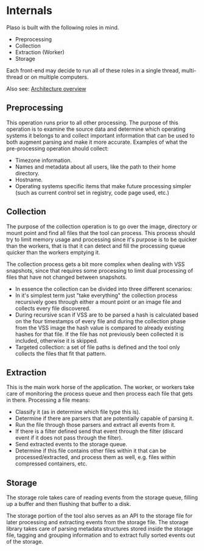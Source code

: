# Internals

Plaso is built with the following roles in mind.

* Preprocessing
* Collection
* Extraction (Worker)
* Storage

Each front-end may decide to run all of these roles in a single thread,
 multi-thread or on multiple computers.

Also see: [Architecture overview](https://docs.google.com/drawings/d/1WzB3rz50Kf89HtGQ0y28ozPCfTvMo_GVTCMpgAOziy8/preview)

## Preprocessing

This operation runs prior to all other processing. The purpose of this operation
is to examine the source data and determine which operating systems it belongs
to and collect important information that can be used to both augment parsing
and make it more accurate. Examples of what the pre-processing operation should
collect:

* Timezone information.
* Names and metadata about all users, like the path to their home directory.
* Hostname.
* Operating systems specific items that make future processing simpler
(such as current control set in registry, code page used, etc.)

## Collection

The purpose of the collection operation is to go over the image, directory or
mount point and find all files that the tool can process. This process should
try to limit memory usage and processing since it's purpose is to be quicker
than the workers, that is that it can detect and fill the processing queue
quicker than the workers emptying it.

The collection process gets a bit more complex when dealing with VSS snapshots,
 since that requires some processing to limit dual processing of files that
 have not changed between snapshots.

* In essence the collection can be divided into three different scenarios:
* In it's simplest term just "take everything" the collection process
recursively goes through either a mount point or an image file and collects
every file discovered.
* During recursive scan if VSS are to be parsed a hash is calculated based on
the four timestamps of every file and during the collection phase from the VSS
image the hash value is compared to already existing hashes for that file. If
the file has not previously been collected it is included, otherwise it is
skipped.
* Targeted collection: a set of file paths is defined and the tool only collects
 the files that fit that pattern.

## Extraction

This is the main work horse of the application. The worker, or workers take
care of monitoring the process queue and then process each file that gets in
there. Processing a file means:

* Classify it (as in determine which file type this is).
* Determine if there are parsers that are potentially capable of parsing it.
* Run the file through those parsers and extract all events from it.
* If there is a filter defined send that event through the filter (discard event
 if it does not pass through the filter).
* Send extracted events to the storage queue.
* Determine if this file contains other files within it that can be
processed/extracted, and process them as well, e.g. files within compressed
containers, etc.

## Storage

The storage role takes care of reading events from the storage queue, filling up
 a buffer and then flushing that buffer to a disk.

The storage portion of the tool also serves as an API to the storage file for
later processing and extracting events from the storage file. The storage
library takes care of parsing metadata structures stored inside the storage
file, tagging and grouping information and to extract fully sorted events out
of the storage.